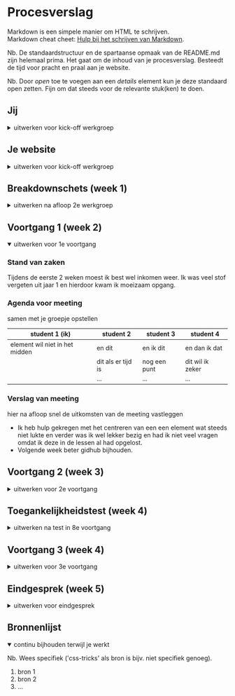# Procesverslag
Markdown is een simpele manier om HTML te schrijven.  
Markdown cheat cheet: [Hulp bij het schrijven van Markdown](https://github.com/adam-p/markdown-here/wiki/Markdown-Cheatsheet).

Nb. De standaardstructuur en de spartaanse opmaak van de README.md zijn helemaal prima. Het gaat om de inhoud van je procesverslag. Besteedt de tijd voor pracht en praal aan je website.

Nb. Door *open* toe te voegen aan een *details* element kun je deze standaard open zetten. Fijn om dat steeds voor de relevante stuk(ken) te doen.





## Jij

<details>
<summary>uitwerken voor kick-off werkgroep</summary>

### Auteur:
Stephanie de Vilder

#### Je startniveau:
blauw/rood

#### Je focus:
surface plane
 
</details>





## Je website

<details>
<summary>uitwerken voor kick-off werkgroep</summary>

### Je opdracht:
file:///Users/Stephanie/OneDrive%20-%20HvA/CMD%20jaar%201/CMD%20jaar%202/frontend/basiswebsite/index.html

#### Screenshot(s) van de eerste pagina (small screen): 
home page 
<img src="images/frontpage.png" width="375px" alt="dit is de frontpage van mijn website die ik wil namaken">

#### Screenshot(s) van de tweede pagina (small screen):
second page 
<img src="images/second-page.png" width="375px" alt="dit is een sub pagina van mijn website die ik ga namaken">
 
</details>



## Breakdownschets (week 1)

<details>
<summary>uitwerken na afloop 2e werkgroep</summary>

### de hele pagina: 
<img src="images/breakdown-frontpage.png" width="375px" alt="breakdown van de hele pagina">

### dynamisch deel (bijv menu): 
<img src="images/hamburger-menu.png" width="375px" alt="breakdown van een dynamisch deel">

### wellicht nog een dynamisch deel (bijv filter): 
<img src="images/dummy-plaatje.jpg" width="375px" alt="breakdown van nog een dynamisch deel">

</details>





## Voortgang 1 (week 2)

<details open>
<summary>uitwerken voor 1e voortgang</summary>

### Stand van zaken
Tijdens de eerste 2 weken moest ik best wel inkomen weer. Ik was veel stof vergeten uit jaar 1 en hierdoor kwam ik moeizaam opgang.


### Agenda voor meeting
samen met je groepje opstellen

| student 1 (ik)     | student 2          | student 3    | student 4        |
| ---            | ---                | ---          | ---              |
| element wil niet in het midden | en dit             | en ik dit    | en dan ik dat    |
|  | dit als er tijd is | nog een punt | dit wil ik zeker |
|             | ...                | ...          | ...              |


### Verslag van meeting
hier na afloop snel de uitkomsten van de meeting vastleggen

- Ik heb hulp gekregen met het centreren van een een element wat steeds niet lukte en verder was ik wel lekker bezig en had ik niet veel vragen omdat ik deze in de lessen al had opgelost.
- Volgende week beter gidhub bijhouden.

</details>





## Voortgang 2 (week 3)

<details>
<summary>uitwerken voor 2e voortgang</summary>

### Stand van zaken
Ik heb mijn eerste pagina zo goed als af. Ik moet nog een paar kleine puntjes op de i zetten en een hamburger menu maken. Ik ben nu bezig gegaan met de tweede pagina maar wil misschien toch eerst de eerste pagina helemaal afmaken.
<img src="images/week3-stand.png" width="375px" alt="breakdown van nog een dynamisch deel">


### Agenda voor meeting
samen met je groepje opstellen

| student 1      | student 2          | student 3    | student 4        |
| ---            | ---                | ---          | ---              |
| Ik wil dat mijn content langzaam verschijnt wanneer je naar beneden scrolt. Is dit mogelijk zonder JavaScript? | en dit             | en ik dit    | en dan ik dat    |
|  | dit als er tijd is | nog een punt | dit wil ik zeker |
| ...            | ...                | ...          | ...              |


### Verslag van meeting
hier na afloop snel de uitkomsten van de meeting vastleggen

- Moeilijke functie die ik wou toevoegen laten vallen want is niet prioriteit en te lastig voor me.
- Code opschonen voordat ik aan de tweede pagina ga beginnen.
- Opdrachten van volgende week goed maken want handig voor leuke interacties.


</details>





## Toegankelijkheidstest (week 4)

<details>
<summary>uitwerken na test in 8e voortgang</summary>

### Bevindingen
Lijst met je bevindingen die in de test naar voren kwamen:
 
 SCREENREADER:
 - Screenreader leest de navigatie links die buiten het zicht staan voor, hier kan je helaas niet op klikken.
 - Read more buttons veranderen.
 - Alt tekst bij images invullen.
 
 Bril 1: Peripheral Field Loss:
 -	Email adress input veld lastig te lezen door contrast.
 
 Bril 2: Low contrast:
 -	Email address input lastig te lezen.
 -	We respect your privacy ook low contrast lasting te lezen.
 
 Bril 3: Blur/glare:
-	Formulier email input niet te lezen.
-	Privacy tekst niet te lezen.
-	Hamburger menu streepjes beter als het wit is.
 
 De rest van de testen gingen allemaal zonder probleem. Dit komt doordat mijn buttons groot genoeg zijn en de contrasten goed zijn.



#### Screenreader leest linkjes die niet te zien zijn.
Screenreader leest de navigatie links die buiten het zicht staan voor, hier kan je helaas niet op klikken.
 <img>

Oplossing: Hier een omschrijving van hoe het opgelost kan worden (met indien nodig een afbeelding)


#### contrast te laag (input veld) 
Email adress input veld lastig te lezen door contrast. 
 <img>

Oplosing: De grijze tekst iets donkerder makenzodat het contrast groter is. (met indien nodig een afbeelding)


#### privacy tekst lastig te lezen 
tekst "We respect your privacy..." ook low contrast dus lastig te lezen.  (met indien nodig een afbeelding)

Oplossing: Of ik moet de tekst wit maken zodat het minder in de achtegrond valt,
 of ik voeg een opasity toe aan de achtergrond image.    (met indien nodig een afbeelding)


#### Hamburger menu valt weg 
Hamburger menu streepjes zijn nu zwart en doordat alle andere content op dit stukje pagina wit is valt het een beetje weg als je zicht niet helemaal goed is. (met indien nodig een afbeelding)

Oplossing: Maak het hambuger menu wit zodat het beter opvalt. (met indien nodig een afbeelding)

</details>





## Voortgang 3 (week 4)

<details>
<summary>uitwerken voor 3e voortgang</summary>

### Stand van zaken
hier dit ging goed & dit was lastig (neem ook screenshots op van delen van je website en code)
 
 Ik liep even vast met de states omdat mijn hover state niet werkte doordat het op mobiel formaat is. Het leek toen even dat mijn andere states ook niet werkte maar dit is gelukkig uiteindelijk gelukt.
 Ik was erg blij met het hamburger menu die bijna helemaal goed werkt. Ik heb hier wel hulp bij gekregen want in mijn eentje lukte dit niet en was ik daar ook een tijdje mee aan het struggelen.
 Verder heb ik deze week vooral de puntjes op de i gezet voor mijn eerste pagina.
 
 To do:
 - Alle pixels omzetten in em.
 - 2e pagina maken.
 - surface plane plan maken: welke extra'tjes moet ik nog toevoegen.
 - formulier states nog toevoegen
 


### Agenda voor meeting
samen met je groepje opstellen

| student 1 (ik)      | Sven         | Isabel    | Max      |
| ---            | ---                | ---          | ---              |
|  | en dit             | Geen vragen  | Geen vragen   | Geen vragen
| ik wil dat wanneer je het hamburger menu openslaat je niet meer naar beneden kan scrollen verder op de pagina. dit is nog niet gelukt. | dit als er tijd is | nog een punt | dit wil ik zeker |
| ...            | ...                | ...          | ...              |


### Verslag van meeting
hier na afloop snel de uitkomsten van de meeting vastleggen

- punt 1
- punt 2
- nog een punt
- ...

</details>





## Eindgesprek (week 5)

<details>
<summary>uitwerken voor eindgesprek</summary>

### Stand van zaken
hier dit ging goed & dit was lastig (neem ook screenshots op van delen van je website en code)

### Screenshot(s)

hier screenshot(s) van je eindresultaat

</details>





## Bronnenlijst

<details open>
<summary>continu bijhouden terwijl je werkt</summary>

Nb. Wees specifiek ('css-tricks' als bron is bijv. niet specifiek genoeg).

1. bron 1
2. bron 2
3. ...

</details>
